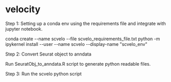 # velocity

Step 1: Setting up a conda env using the requirements file and integrate with jupyter notebook.

conda create --name scvelo --file scvelo_requirements_file.txt
python -m ipykernel install --user --name scvelo --display-name "scvelo_env"

Step 2: Convert Seurat object to anndata

Run SeuratObj_to_anndata.R script to generate python readable files.

Step 3: Run the scvelo python script


